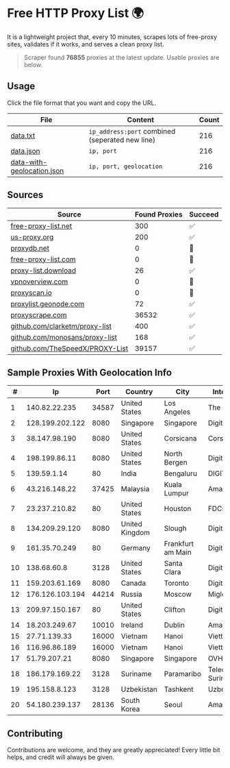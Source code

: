 
# Free HTTP Proxy List 🌍

It is a lightweight project that, every 10 minutes, scrapes lots of free-proxy sites, validates if it works, and serves a clean proxy list.


> Scraper found **76855** proxies at the latest update. Usable proxies are below.

## Usage

Click the file format that you want and copy the URL.


|File|Content|Count|
|----|-------|-----|
|[data.txt](https://raw.githubusercontent.com/themiralay/Proxy-List-World/master/data.txt)|`ip_address:port` combined (seperated new line)|216|
|[data.json](https://raw.githubusercontent.com/themiralay/Proxy-List-World/master/data.json)|`ip, port`|216|
|[data-with-geolocation.json](https://raw.githubusercontent.com/themiralay/Proxy-List-World/master/data-with-geolocation.json)|`ip, port, geolocation`|216|

## Sources

|Source|Found Proxies|Succeed|
|------|-------------|-------|
|[free-proxy-list.net](https://free-proxy-list.net)|300|✅|
|[us-proxy.org](https://www.us-proxy.org)|200|✅|
|[proxydb.net](http://proxydb.net)|0|🚫|
|[free-proxy-list.com](https://free-proxy-list.com/?page=&port=&type%5B%5D=http&type%5B%5D=https&up_time=0&search=Search)|0|🚫|
|[proxy-list.download](https://www.proxy-list.download/HTTP)|26|✅|
|[vpnoverview.com](https://vpnoverview.com/privacy/anonymous-browsing/free-proxy-servers)|0|🚫|
|[proxyscan.io](https://www.proxyscan.io)|0|🚫|
|[proxylist.geonode.com](https://proxylist.geonode.com/api/proxy-list?limit=300&page=1&sort_by=lastChecked&sort_type=desc&protocols=http,https)|72|✅|
|[proxyscrape.com](https://api.proxyscrape.com/v2/?request=displayproxies&protocol=http&timeout=10000&country=all&ssl=all&anonymity=all)|36532|✅|
|[github.com/clarketm/proxy-list](https://raw.githubusercontent.com/clarketm/proxy-list/master/proxy-list-raw.txt)|400|✅|
|[github.com/monosans/proxy-list](https://raw.githubusercontent.com/monosans/proxy-list/main/proxies/http.txt)|168|✅|
|[github.com/TheSpeedX/PROXY-List](https://raw.githubusercontent.com/TheSpeedX/PROXY-List/master/http.txt)|39157|✅|


## Sample Proxies With Geolocation Info

|#|Ip|Port|Country|City|Internet Service Provider|
|-|--|----|-------|----|-------------------------|
|1|140.82.22.235|34587|United States|Los Angeles|The Constant Company|
|2|128.199.202.122|8080|Singapore|Singapore|DigitalOcean, LLC|
|3|38.147.98.190|8080|United States|Corsicana|Corsicana ISD|
|4|198.199.86.11|8080|United States|North Bergen|DigitalOcean, LLC|
|5|139.59.1.14|80|India|Bengaluru|DIGITALOCEAN|
|6|43.216.148.22|37425|Malaysia|Kuala Lumpur|Amazon.com, Inc.|
|7|23.237.210.82|80|United States|Houston|FDCservers.net|
|8|134.209.29.120|8080|United Kingdom|Slough|DigitalOcean, LLC|
|9|161.35.70.249|80|Germany|Frankfurt am Main|DigitalOcean, LLC|
|10|138.68.60.8|3128|United States|Santa Clara|DigitalOcean, LLC|
|11|159.203.61.169|8080|Canada|Toronto|DigitalOcean, LLC|
|12|176.126.103.194|44214|Russia|Moscow|Miglovets Egor Andreevich|
|13|209.97.150.167|80|United States|Clifton|DigitalOcean, LLC|
|14|18.203.249.67|10010|Ireland|Dublin|Amazon Technologies Inc.|
|15|27.71.139.33|16000|Vietnam|Hanoi|Viettel Group|
|16|116.96.86.189|16000|Vietnam|Hanoi|Viettel Corporation|
|17|51.79.207.21|8080|Singapore|Singapore|OVH SAS|
|18|186.179.169.22|3128|Suriname|Paramaribo|Telecommunicationcompany Suriname - TeleSur|
|19|195.158.8.123|3128|Uzbekistan|Tashkent|Uzbektelecom JSC|
|20|54.180.239.137|28136|South Korea|Seoul|Amazon Technologies Inc.|



## Contributing

Contributions are welcome, and they are greatly appreciated! Every
little bit helps, and credit will always be given.

